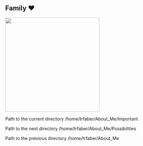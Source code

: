 ##  Family :heart:
<img src="https://scontent-bos5-1.xx.fbcdn.net/v/t39.30808-6/279436536_5207679432604175_8659002793976147409_n.jpg?_nc_cat=108&ccb=1-7&_nc_sid=730e14&_nc_ohc=x5mY90bEB3YAX-3oYHR&_nc_ht=scontent-bos5-1.xx&oh=00_AT8O0klS7DMO8-gf9emDZJJWMIMFJF-_RBskbde-AxgSLA&oe=62A6AA7E" width="300">


Path to the current directory /home/trfaber/About_Me/Important

Path to the next directory /home/trfaber/About_Me/Possibilities

Path to the previous directory /home/trfaber/About_Me
